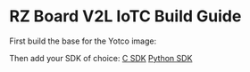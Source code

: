 # RZ Board V2L IoTC Build Guide

First build the base for the Yotco image:

Then add your SDK of choice:
[C SDK](../IoTC-C-SDK/README.md)
[Python SDK](../IoTC-Python-SDK/README.md)
